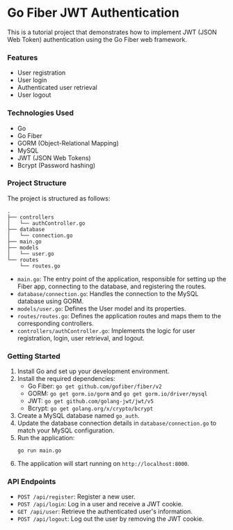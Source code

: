 # Go Fiber JWT Authentication

This is a tutorial project that demonstrates how to implement JWT (JSON Web Token) authentication using the Go Fiber web framework.

### Features

- User registration
- User login
- Authenticated user retrieval
- User logout

### Technologies Used

- Go
- Go Fiber
- GORM (Object-Relational Mapping)
- MySQL
- JWT (JSON Web Tokens)
- Bcrypt (Password hashing)

### Project Structure

The project is structured as follows:

```
.
├── controllers
│   └── authController.go
├── database
│   └── connection.go
├── main.go
├── models
│   └── user.go
└── routes
    └── routes.go
```

- `main.go`: The entry point of the application, responsible for setting up the Fiber app, connecting to the database, and registering the routes.
- `database/connection.go`: Handles the connection to the MySQL database using GORM.
- `models/user.go`: Defines the User model and its properties.
- `routes/routes.go`: Defines the application routes and maps them to the corresponding controllers.
- `controllers/authController.go`: Implements the logic for user registration, login, user retrieval, and logout.

### Getting Started

1. Install Go and set up your development environment.
2. Install the required dependencies:
   - Go Fiber: `go get github.com/gofiber/fiber/v2`
   - GORM: `go get gorm.io/gorm` and `go get gorm.io/driver/mysql`
   - JWT: `go get github.com/golang-jwt/jwt/v5`
   - Bcrypt: `go get golang.org/x/crypto/bcrypt`
3. Create a MySQL database named `go_auth`.
4. Update the database connection details in `database/connection.go` to match your MySQL configuration.
5. Run the application:
   ```
   go run main.go
   ```
6. The application will start running on `http://localhost:8000`.

### API Endpoints

- `POST /api/register`: Register a new user.
- `POST /api/login`: Log in a user and receive a JWT cookie.
- `GET /api/user`: Retrieve the authenticated user's information.
- `POST /api/logout`: Log out the user by removing the JWT cookie.
